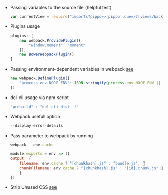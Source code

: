 - Passing variables to the source file  (helpful test)
    ```javascript
    var currentView = require("imports?pippo=>'pippo',due=>2!views/backbone/table");
    ```
- Plugins usage
    ```javascript
    plugins: [
        new webpack.ProvidePlugin({
            "window.moment": "moment"
        }),
        new BowerWebpackPlugin()
    ]
    ```

- Passing environment-dependent variables in webpack [see]( http://stackoverflow.com/questions/30030031/passing-environment-dependent-variables-in-webpack)
    ```javascript
    new webpack.DefinePlugin({
        'process.env.NODE_ENV': JSON.stringify(process.env.NODE_ENV || 'development')
    })
    ```

- del-cli usage via npm script
    ```javascript
    "prebuild" : "del-cli dist -f"
    ```

- Webpack usefull option
    ```javascript
    --display-error-details
    ```

- Pass parameter to webpack by running
    ```javascript
    webpack --env.cache
    ```
    ```javascript
    module.exports = env => ({
    output: {
        filename: env.cache ? "[chunkhash].js" : "bundle.js", 📲
        chunkFilename: env.cache ? "[chunkhash].js" : "[id].chunk.js" 📲
        }
    })
    ```

- Strip Unused CSS [see](https://laracasts.com/series/webpack-for-everyone/episodes/10)
